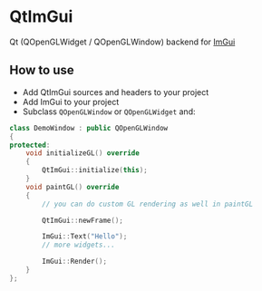 # QtImGui

Qt (QOpenGLWidget / QOpenGLWindow) backend for [ImGui](https://github.com/ocornut/imgui)

## How to use

* Add QtImGui sources and headers to your project
* Add ImGui to your project
* Subclass `QOpenGLWindow` or `QOpenGLWidget` and:

```cpp
class DemoWindow : public QOpenGLWindow
{
protected:
    void initializeGL() override
    {
        QtImGui::initialize(this);
    }
    void paintGL() override
    {
        // you can do custom GL rendering as well in paintGL

        QtImGui::newFrame();

        ImGui::Text("Hello");
        // more widgets...

        ImGui::Render();
    }
};
```
